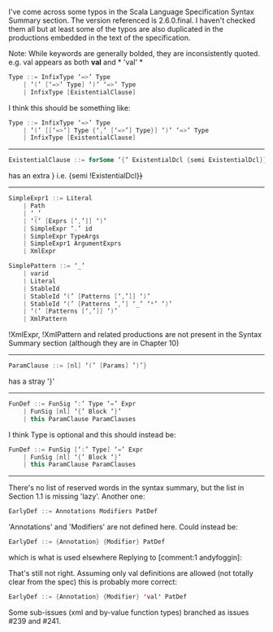 I've come across some typos in the Scala Language Specification Syntax Summary section.  The version referenced is 2.6.0.final.  I haven't checked them all but at least some of the typos are also duplicated in the productions embedded in the text of the specification.  

Note: While keywords are generally bolded, they are inconsistently quoted. e.g. val appears as both **val** and * 'val' *

```scala
Type ::= InfixType ‘=>’ Type
    | ‘(’ [‘=>’ Type] ‘)’ ‘=>’ Type
    | InfixType [ExistentialClause]
```

I think this should be something like:

```scala
Type ::= InfixType ‘=>’ Type
    | ‘(’ [[‘=>’] Type {‘,’ [‘=>’] Type}] ‘)’ ‘=>’ Type
    | InfixType [ExistentialClause]
```

----

```scala
ExistentialClause ::= forSome ‘{’ ExistentialDcl {semi ExistentialDcl}} ‘}’
```

has an extra } i.e. {semi !ExistentialDcl}~~}~~

----

```scala
SimpleExpr1 ::= Literal
    | Path
    | ‘_’
    | ‘(’ [Exprs [‘,’]] ‘)’
    | SimpleExpr ‘.’ id
    | SimpleExpr TypeArgs
    | SimpleExpr1 ArgumentExprs
    | XmlExpr
```

```scala
SimplePattern ::= ‘_’
    | varid
    | Literal
    | StableId
    | StableId ‘(’ [Patterns [‘,’]] ‘)’
    | StableId ‘(’ [Patterns ‘,’] ‘_’ ‘*’ ‘)’
    | ‘(’ [Patterns [‘,’]] ‘)’
    | XmlPattern
```

!XmlExpr, !XmlPattern and related productions are not present in the Syntax Summary section (although they are in Chapter 10)

----

```scala
ParamClause ::= [nl] ‘(’ [Params] ’)’}
```

has a stray '}'

----

```scala
FunDef ::= FunSig ‘:’ Type ‘=’ Expr
    | FunSig [nl] ‘{’ Block ‘}’
    | this ParamClause ParamClauses
```

I think Type is optional and this should instead be:

```scala
FunDef ::= FunSig [‘:’ Type] ‘=’ Expr
    | FunSig [nl] ‘{’ Block ‘}’
    | this ParamClause ParamClauses
```

----

There's no list of reserved words in the syntax summary, but the list in Section 1.1 is missing 'lazy'.
Another one:

```scala
EarlyDef ::= Annotations Modifiers PatDef
```

'Annotations' and 'Modifiers' are not defined here.  Could instead be:

```scala
EarlyDef ::= {Annotation} {Modifier} PatDef
```

which is what is used elsewhere
Replying to [comment:1 andyfoggin]:

That's still not right.  Assuming only val definitions are allowed (not totally clear from the spec) this is probably more correct:

```scala
EarlyDef ::= {Annotation} {Modifier} 'val' PatDef
```
Some sub-issues (xml and by-value function types) branched as issues #239 and #241.

